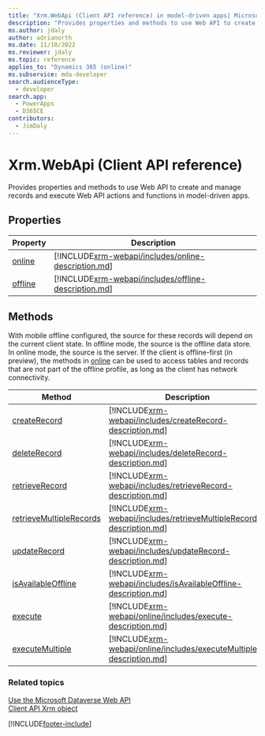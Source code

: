 ```yaml
---
title: "Xrm.WebApi (Client API reference) in model-driven apps| MicrosoftDocs"
description: "Provides properties and methods to use Web API to create and manage records and execute Web API actions and functions in model-driven apps."
ms.author: jdaly
author: adrianorth
ms.date: 11/18/2022
ms.reviewer: jdaly
ms.topic: reference
applies_to: "Dynamics 365 (online)"
ms.subservice: mda-developer
search.audienceType: 
  - developer
search.app: 
  - PowerApps
  - D365CE
contributors:
  - JimDaly
---
```

# Xrm.WebApi (Client API reference)



Provides properties and methods to use Web API to create and manage records and execute Web API actions and functions in model-driven apps. 

## Properties

|Property | Description |
|----- |-----|
|[online](xrm-webapi/online.md)|[!INCLUDE[xrm-webapi/includes/online-description.md](xrm-webapi/includes/online-description.md)]|
|[offline](xrm-webapi/offline.md)|[!INCLUDE[xrm-webapi/includes/offline-description.md](xrm-webapi/includes/offline-description.md)]|

## Methods
With mobile offline configured, the source for these records will depend on the current client state.  In offline mode, the source is the offline data store.  In online mode, the source is the server.  If the client is offline-first (in preview), the methods in [online](xrm-webapi/online.md) can be used to access tables and records that are not part of the offline profile, as long as the client has network connectivity.

|Method | Description |
|------ |-------------|
|[createRecord](xrm-webapi/createRecord.md)|[!INCLUDE[xrm-webapi/includes/createRecord-description.md](xrm-webapi/includes/createRecord-description.md)]|
|[deleteRecord](xrm-webapi/deleteRecord.md)|[!INCLUDE[xrm-webapi/includes/deleteRecord-description.md](xrm-webapi/includes/deleteRecord-description.md)]|
|[retrieveRecord](xrm-webapi/retrieveRecord.md)|[!INCLUDE[xrm-webapi/includes/retrieveRecord-description.md](xrm-webapi/includes/retrieveRecord-description.md)]|
|[retrieveMultipleRecords](xrm-webapi/retrieveMultipleRecords.md)|[!INCLUDE[xrm-webapi/includes/retrieveMultipleRecords-description.md](xrm-webapi/includes/retrieveMultipleRecords-description.md)]|
|[updateRecord](xrm-webapi/updateRecord.md)|[!INCLUDE[xrm-webapi/includes/updateRecord-description.md](xrm-webapi/includes/updateRecord-description.md)]|
|[isAvailableOffline](xrm-webapi/isAvailableOffline.md)|[!INCLUDE[xrm-webapi/includes/isAvailableOffline-description.md](xrm-webapi/includes/isAvailableOffline-description.md)]|
|[execute](xrm-webapi/online/execute.md)|[!INCLUDE[xrm-webapi/online/includes/execute-description.md](xrm-webapi/online/includes/execute-description.md)]|
|[executeMultiple](xrm-webapi/online/executeMultiple.md)|[!INCLUDE[xrm-webapi/online/includes/executeMultiple-description.md](xrm-webapi/online/includes/executeMultiple-description.md)]|

### Related topics

[Use the Microsoft Dataverse Web API](../../../data-platform/webapi/overview.md)<br />
[Client API Xrm object](../clientapi-xrm.md)


[!INCLUDE[footer-include](../../../../includes/footer-banner.md)]
